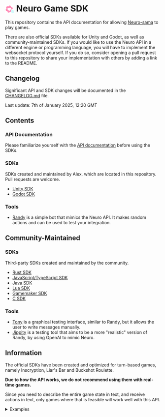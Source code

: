 # <img src="Assets/icon.png" width="29" style="vertical-align:middle;">  Neuro Game SDK

This repository contains the API documentation for allowing [Neuro-sama](https://twitch.tv/vedal987) to play games.

There are also official SDKs available for Unity and Godot, as well as community-maintained SDKs. If you would like to use the Neuro API in a different engine or programming language, you will have to implement the websocket protocol yourself. If you do so, consider opening a pull request to this repository to share your implementation with others by adding a link to the README.

## Changelog

Significant API and SDK changes will be documented in the [CHANGELOG.md](./CHANGELOG.md) file.

Last update: 7th of January 2025, 12:20 GMT

## Contents

### API Documentation
Please familiarize yourself with the [API documentation](./API/README.md) before using the SDKs.

### SDKs
SDKs created and maintained by Alex, which are located in this repository. Pull requests are welcome.
- [Unity SDK](./Unity/README.md)
- [Godot SDK](./Godot/README.md)

### Tools
- [Randy](./Randy/README.md) is a simple bot that mimics the Neuro API. It makes random actions and can be used to test your integration.

## Community-Maintained

### SDKs
Third-party SDKs created and maintained by the community.
- [Rust SDK](https://github.com/chayleaf/rust-neuro-sama-game-api)
- [JavaScript/TypeScript SDK](https://github.com/AriesAlex/typescript-neuro-game-sdk)
- [Java SDK](https://github.com/alexcrea/jacn-sdk)
- [Lua SDK](https://github.com/Gunoshozo/lua-neuro-sama-game-api)
- [Gamemaker SDK](https://github.com/noellepunk/Neuro-Gamemaker-SDK)
- [C SDK](https://github.com/xslendix/libneurosdk)

### Tools
- [Tony](https://github.com/Pasu4/neuro-api-tony) is a graphical testing interface, similar to Randy, but it allows the user to write messages manually.
- [Jippity](https://github.com/EnterpriseScratchDev/neuro-api-jippity) is a testing tool that aims to be a more "realistic" version of Randy, by using OpenAI to mimic Neuro.

## Information 

The official SDKs have been created and optimized for turn-based games, namely Inscryption, Liar's Bar and Buckshot Roulette.

**Due to how the API works, we do not recommend using them with real-time games.**

Since you need to describe the entire game state in text, and receive actions in text, only games where that is feasible will work well with this API.
<details>
<summary>Examples</summary>

Games that could work
- Inscryption
- Liar's Bar
- Buckshot Roulette
- Keep Talking and Nobody Explodes
- Uno
- Monopoly
- Most visual novels
- Most card games

Games that would not work

- Among Us
- Skyrim
- League of Legends
- Celeste
- Euro Truck Sim
- CSGO
- Any real-time strategy game
- Shooters
- Platformers

You get the idea. Turn based games in general are perfect for this. Anything else and you're kinda stretching the limits of what the API can do.

Vedal said you can use this for more complex games but he told me "you wouldn't get it" so I'm not even going to try to imagine how this would even work, and I am just going to assume that he is wrong.

</details>
